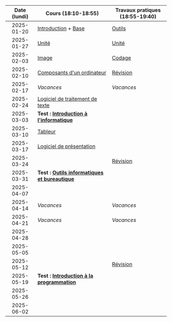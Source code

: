 | Date (lundi) | Cours (18:10-18:55)                                             | Travaux pratiques (18:55-19:40)    |
| :----------: | --------------------------------------------------------------- | ---------------------------------- |
|  2025-01-20  | [Introduction](/docs/2c/intro) + [Base](/docs/2c/info/base)     | [Outils](/docs/2c/bure/outils)     |
|  2025-01-27  | [Unité](/docs/2c/info/unite)                                    | [Unité](/docs/2c/info/unite)       |
|  2025-02-03  | [Image](/docs/2c/info/image)                                    | [Codage](/docs/2c/info/codage)     |
|  2025-02-10  | [Composants d'un ordinateur](/docs/2c/info/composant)           | [Révision](/docs/2c/info/revision) |
|  2025-02-17  | _Vacances_                                                      | _Vacances_                         |
|  2025-02-24  | [Logiciel de traitement de texte](/docs/2c/bure/texte)          |                                    |
|  2025-03-03  | **Test : [Introduction à l'informatique](/docs/2c/info)**       |                                    |
|  2025-03-10  | [Tableur](/docs/2c/bure/tableur)                                |                                    |
|  2025-03-17  | [Logiciel de présentation](/docs/2c/bure/presentation)          |                                    |
|  2025-03-24  |                                                                 | [Révision](/docs/2c/bure/revision) |
|  2025-03-31  | **Test : [Outils informatiques et bureautique](/docs/2c/bure)** |                                    |
|  2025-04-07  |                                                                 |                                    |
|  2025-04-14  | _Vacances_                                                      | _Vacances_                         |
|  2025-04-21  | _Vacances_                                                      | _Vacances_                         |
|  2025-04-28  |                                                                 |                                    |
|  2025-05-05  |                                                                 |                                    |
|  2025-05-12  |                                                                 | [Révision](/docs/2c/prog/revision) |
|  2025-05-19  | **Test : [Introduction à la programmation](/docs/2c/prog)**     |                                    |
|  2025-05-26  |                                                                 |                                    |
|  2025-06-02  |                                                                 |                                    |

